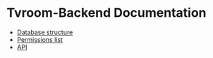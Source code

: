 # Tvroom-Backend Documentation
- [Database structure](database.md)
- [Permissions list](permissions.md)
- [API](api)

